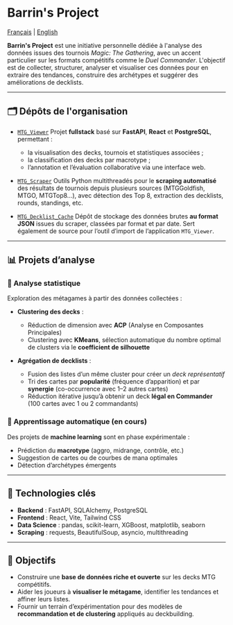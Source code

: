 # Barrin's Project

[Français](README.md) | [English](README_en.md)

**Barrin's Project** est une initiative personnelle dédiée à l'analyse des données issues des tournois *Magic: The Gathering*, avec un accent particulier sur les formats compétitifs comme le *Duel Commander*. L'objectif est de collecter, structurer, analyser et visualiser ces données pour en extraire des tendances, construire des archétypes et suggérer des améliorations de decklists.

---

## 🗂️ Dépôts de l'organisation

* [`MTG_Viewer`](#)
  Projet **fullstack** basé sur **FastAPI**, **React** et **PostgreSQL**, permettant :

  * la visualisation des decks, tournois et statistiques associées ;
  * la classification des decks par macrotype ;
  * l’annotation et l’évaluation collaborative via une interface web.

* [`MTG_Scraper`](#)
  Outils Python multithreadés pour le **scraping automatisé** des résultats de tournois depuis plusieurs sources (MTGGoldfish, MTGO, MTGTop8…), avec détection des Top 8, extraction des decklists, rounds, standings, etc.

* [`MTG_Decklist_Cache`](#)
  Dépôt de stockage des données brutes **au format JSON** issues du scraper, classées par format et par date. Sert également de source pour l’outil d’import de l’application `MTG_Viewer`.

---

## 📊 Projets d’analyse

### 🔹 Analyse statistique

Exploration des métagames à partir des données collectées :

* **Clustering des decks** :

  * Réduction de dimension avec **ACP** (Analyse en Composantes Principales)
  * Clustering avec **KMeans**, sélection automatique du nombre optimal de clusters via le **coefficient de silhouette**
* **Agrégation de decklists** :

  * Fusion des listes d’un même cluster pour créer un *deck représentatif*
  * Tri des cartes par **popularité** (fréquence d’apparition) et par **synergie** (co-occurrence avec 1–2 autres cartes)
  * Réduction itérative jusqu’à obtenir un deck **légal en Commander** (100 cartes avec 1 ou 2 commandants)

### 🔹 Apprentissage automatique (en cours)

Des projets de **machine learning** sont en phase expérimentale :

* Prédiction du **macrotype** (aggro, midrange, contrôle, etc.)
* Suggestion de cartes ou de courbes de mana optimales
* Détection d’archétypes émergents

---

## 🧠 Technologies clés

* **Backend** : FastAPI, SQLAlchemy, PostgreSQL
* **Frontend** : React, Vite, Tailwind CSS
* **Data Science** : pandas, scikit-learn, XGBoost, matplotlib, seaborn
* **Scraping** : requests, BeautifulSoup, asyncio, multithreading

---

## 📌 Objectifs

* Construire une **base de données riche et ouverte** sur les decks MTG compétitifs.
* Aider les joueurs à **visualiser le métagame**, identifier les tendances et affiner leurs listes.
* Fournir un terrain d’expérimentation pour des modèles de **recommandation et de clustering** appliqués au deckbuilding.
